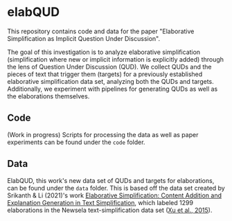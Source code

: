 # elabQUD
This repository contains code and data for the paper "Elaborative Simplification as Implicit Question Under Discussion". 

The goal of this investigation is to analyze elaborative simplification (simplification where new or implicit information is explicitly added) through the lens of Question Under Discussion (QUD). We collect QUDs and the pieces of text that trigger them (targets) for a previously established elaborative simplification data set, analyzing both the QUDs and targets. Additionally, we experiment with pipelines for generating QUDs as well as the elaborations themselves.

## Code
(Work in progress) Scripts for processing the data as well as paper experiments can be found under the ```code``` folder.

## Data
ElabQUD, this work's new data set of QUDs and targets for elaborations, can be found under the ```data``` folder. This is based off the 
data set created by Srikanth & Li (2021)'s work [Elaborative Simplification: Content Addition and Explanation Generation in Text Simplification](https://arxiv.org/abs/2010.10035), which labeled 1299 elaborations in the Newsela text-simplification data set ([Xu et al., 2015](https://direct.mit.edu/tacl/article/doi/10.1162/tacl_a_00139/43283/Problems-in-Current-Text-Simplification-Research)).

